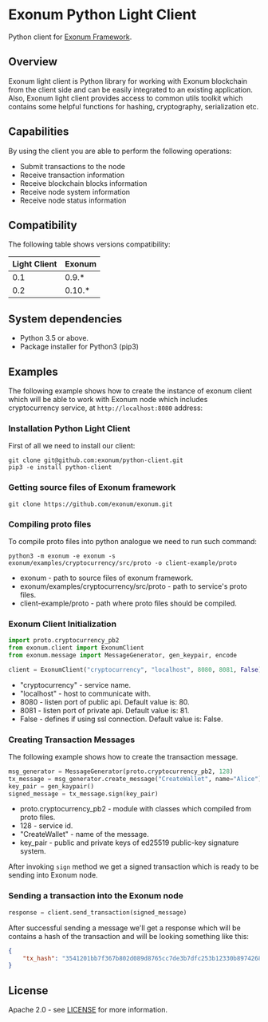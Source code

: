 # Exonum Python Light Client

Python client for [Exonum Framework][exonum].

## Overview

Exonum light client is Python library for working with Exonum blockchain 
from the client side and can be easily integrated to an existing 
application. Also, Exonum light client provides access to common utils 
toolkit which contains some helpful functions for hashing, cryptography,
serialization etc.

## Capabilities
By using the client you are able to perform the following operations:

- Submit transactions to the node
- Receive transaction information 
- Receive blockchain blocks information 
- Receive node system information 
- Receive node status information  

## Compatibility
The following table shows versions compatibility:  

| Light Client | Exonum |
|--------------|--------|
| 0.1          | 0.9.*  |
| 0.2          | 0.10.* |

## System dependencies

- Python 3.5 or above.
- Package installer for Python3 (pip3) 

## Examples

The following example shows how to create the instance of exonum client
which will be able to work with Exonum node which includes 
cryptocurrency service, at `http://localhost:8080` 
address:

### Installation Python Light Client

First of all we need to install our client:

```shell
git clone git@github.com:exonum/python-client.git
pip3 -e install python-client
```

### Getting source files of Exonum framework

```shell
git clone https://github.com/exonum/exonum.git
```

### Compiling proto files

To compile proto files into python analogue we need to run such command:

```shell
python3 -m exonum -e exonum -s exonum/examples/cryptocurrency/src/proto -o client-example/proto
```
- exonum - path to source files of exonum framework.
- exonum/examples/cryptocurrency/src/proto - path to service's proto files.
- client-example/proto - path where proto files should be compiled.

### Exonum Client Initialization
```python
import proto.cryptocurrency_pb2
from exonum.client import ExonumClient
from exonum.message import MessageGenerator, gen_keypair, encode

client = ExonumClient("cryptocurrency", "localhost", 8080, 8081, False)
```
- "cryptocurrency" - service name.
- "localhost" - host to communicate with.
- 8080 - listen port of public api. Default value is: 80.
- 8081 - listen port of private api. Default value is: 81.
- False - defines if using ssl connection. Default value is: False.

### Creating Transaction Messages
The following example shows how to create the transaction message.

```python
msg_generator = MessageGenerator(proto.cryptocurrency_pb2, 128)
tx_message = msg_generator.create_message("CreateWallet", name="Alice")
key_pair = gen_kaypair()
signed_message = tx_message.sign(key_pair)
```

- proto.cryptocurrency_pb2 - module with classes which compiled from
proto files. 
- 128 - service id.
- "CreateWallet" - name of the message.
- key_pair - public and private keys of ed25519 public-key signature 
system.

After invoking `sign` method we get a signed transaction which is 
ready to be sending into Exonum node.

### Sending a transaction into the Exonum node

```python
response = client.send_transaction(signed_message)
```

After successful sending a message we'll get a response which will be 
contains a hash of the transaction and will be looking something like 
this:
 
```json
{
    "tx_hash": "3541201bb7f367b802d089d8765cc7de3b7dfc253b12330b8974268572c54c01"
}
```

## License
Apache 2.0 - see [LICENSE](LICENSE) for more information.

[exonum]: https://github.com/exonum/exonum
[protoc]: https://developers.google.com/protocol-buffers/docs/reference/python-generated